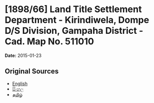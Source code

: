 # [1898/66] Land Title Settlement Department - Kirindiwela, Dompe D/S Division, Gampaha District - Cad. Map No. 511010

**Date:** 2015-01-23

## Original Sources

- [English](https://documents.gov.lk/view/extra-gazettes/2015/1/1898-66_E.pdf)
- [සිංහල](https://documents.gov.lk/view/extra-gazettes/2015/1/1898-66_S.pdf)
- [தமிழ்](https://documents.gov.lk/view/extra-gazettes/2015/1/1898-66_T.pdf)
